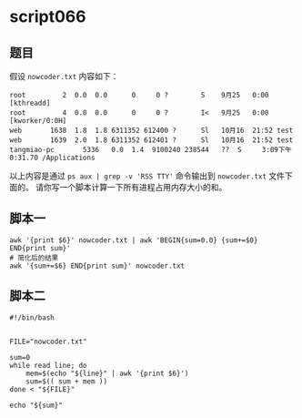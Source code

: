# script066
## 题目

假设 `nowcoder.txt` 内容如下：
```text
root         2  0.0  0.0      0     0 ?        S    9月25   0:00 [kthreadd]
root         4  0.0  0.0      0     0 ?        I<   9月25   0:00 [kworker/0:0H]
web       1638  1.8  1.8 6311352 612400 ?      Sl   10月16  21:52 test
web       1639  2.0  1.8 6311352 612401 ?      Sl   10月16  21:52 test
tangmiao-pc       5336   0.0  1.4  9100240 238544   ??  S     3:09下午   0:31.70 /Applications
```

以上内容是通过 `ps aux | grep -v 'RSS TTY'` 命令输出到 `nowcoder.txt` 文件下面的。 请你写一个脚本计算一下所有进程占用内存大小的和。

## 脚本一
```shell
awk '{print $6}' nowcoder.txt | awk 'BEGIN{sum=0.0} {sum+=$0} END{print sum}'
# 简化后的结果
awk '{sum+=$6} END{print sum}' nowcoder.txt
```

## 脚本二
```shell
#!/bin/bash


FILE="nowcoder.txt"

sum=0
while read line; do
    mem=$(echo "${line}" | awk '{print $6}')
    sum=$(( sum + mem ))
done < "${FILE}"

echo "${sum}"
```